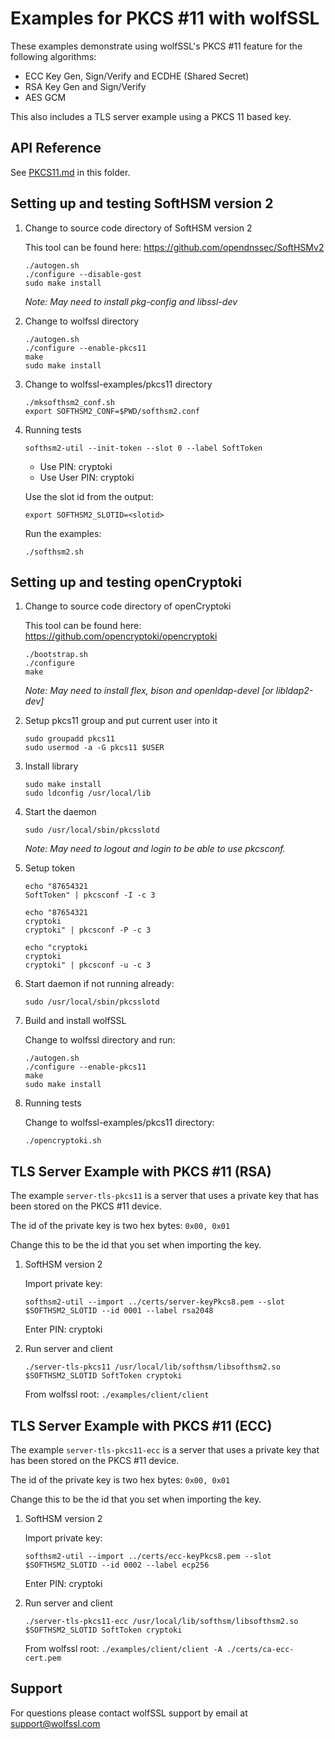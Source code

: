 # Examples for PKCS #11 with wolfSSL

These examples demonstrate using wolfSSL's PKCS #11 feature for the following algorithms:

* ECC Key Gen, Sign/Verify and ECDHE (Shared Secret)
* RSA Key Gen and Sign/Verify
* AES GCM

This also includes a TLS server example using a PKCS 11 based key.

## API Reference

See [PKCS11.md](./PKCS11.md) in this folder.

## Setting up and testing SoftHSM version 2

1. Change to source code directory of SoftHSM version 2

	This tool can be found here: https://github.com/opendnssec/SoftHSMv2

	```
	./autogen.sh
 	./configure --disable-gost
 	sudo make install
 	```

 	*Note: May need to install pkg-config and libssl-dev*

2. Change to wolfssl directory

	```
	./autogen.sh
	./configure --enable-pkcs11
	make
	sudo make install
	```

3. Change to wolfssl-examples/pkcs11 directory

	```
	./mksofthsm2_conf.sh
	export SOFTHSM2_CONF=$PWD/softhsm2.conf
	```

4. Running tests

	`softhsm2-util --init-token --slot 0 --label SoftToken`

	* Use PIN: cryptoki
	* Use User PIN: cryptoki

	Use the slot id from the output:
	
	`export SOFTHSM2_SLOTID=<slotid>`

	Run the examples:

	`./softhsm2.sh`


## Setting up and testing openCryptoki


1. Change to source code directory of openCryptoki

	This tool can be found here: https://github.com/opencryptoki/opencryptoki

	```
	./bootstrap.sh
	./configure
	make
	```

	*Note: May need to install flex, bison and openldap-devel [or libldap2-dev]*

2. Setup pkcs11 group and put current user into it

	```
	sudo groupadd pkcs11
	sudo usermod -a -G pkcs11 $USER
	```

3. Install library

	```
	sudo make install
	sudo ldconfig /usr/local/lib
	```

4. Start the daemon

	`sudo /usr/local/sbin/pkcsslotd`
	
	*Note: May need to logout and login to be able to use pkcsconf.*

5. Setup token
	
	```
	echo "87654321
	SoftToken" | pkcsconf -I -c 3
	```
	
	```
	echo "87654321
	cryptoki
	cryptoki" | pkcsconf -P -c 3
	```
	
	```
	echo "cryptoki
	cryptoki
	cryptoki" | pkcsconf -u -c 3
	```
	
6. Start daemon if not running already:
	
	`sudo /usr/local/sbin/pkcsslotd`

7. Build and install wolfSSL

	Change to wolfssl directory and run:

	```
	./autogen.sh
	./configure --enable-pkcs11
	make
	sudo make install
	```


8. Running tests

	Change to wolfssl-examples/pkcs11 directory:
	
	`./opencryptoki.sh`


## TLS Server Example with PKCS #11 (RSA)

The example `server-tls-pkcs11` is a server that uses a private key that has been stored on the PKCS #11 device.

The id of the private key is two hex bytes: `0x00, 0x01`

Change this to be the id that you set when importing the key.

1. SoftHSM version 2

	Import private key:
	
	`softhsm2-util --import ../certs/server-keyPkcs8.pem --slot $SOFTHSM2_SLOTID --id 0001 --label rsa2048`

	Enter PIN: cryptoki

2. Run server and client

	`./server-tls-pkcs11 /usr/local/lib/softhsm/libsofthsm2.so $SOFTHSM2_SLOTID SoftToken cryptoki`

	From wolfssl root:
	`./examples/client/client`

## TLS Server Example with PKCS #11 (ECC)

The example `server-tls-pkcs11-ecc` is a server that uses a private key that has been stored on the PKCS #11 device.

The id of the private key is two hex bytes: `0x00, 0x01`

Change this to be the id that you set when importing the key.

1. SoftHSM version 2

	Import private key:
	
	`softhsm2-util --import ../certs/ecc-keyPkcs8.pem --slot $SOFTHSM2_SLOTID --id 0002 --label ecp256`

	Enter PIN: cryptoki

2. Run server and client

	`./server-tls-pkcs11-ecc /usr/local/lib/softhsm/libsofthsm2.so $SOFTHSM2_SLOTID SoftToken cryptoki`

	From wolfssl root:
	`./examples/client/client -A ./certs/ca-ecc-cert.pem`


## Support

For questions please contact wolfSSL support by email at [support@wolfssl.com](mailto:support@wolfssl.com)
